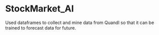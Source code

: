 # StockMarket_AI

Used dataframes to collect and mine data from Quandl so that it can be trained to forecast data for future.

